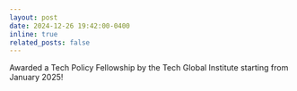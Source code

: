 ```yaml
---
layout: post
date: 2024-12-26 19:42:00-0400
inline: true
related_posts: false
---
```


Awarded a Tech Policy Fellowship by the Tech Global Institute starting from January 2025!
